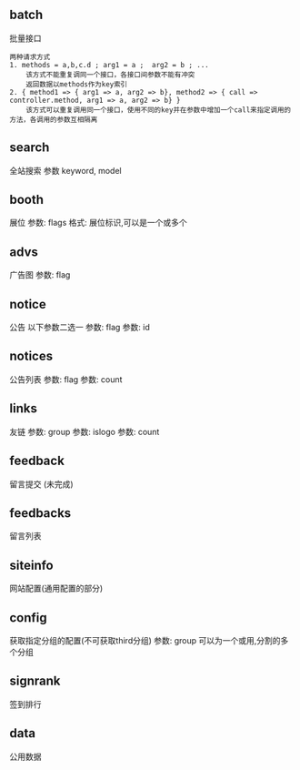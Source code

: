 ## batch
批量接口
```
两种请求方式
1. methods = a,b,c.d ; arg1 = a ;  arg2 = b ; ...
    该方式不能重复调同一个接口，各接口间参数不能有冲突
    返回数据以methods作为key索引
2. { method1 => { arg1 => a, arg2 => b}, method2 => { call => controller.method, arg1 => a, arg2 => b} }
    该方式可以重复调用同一个接口，使用不同的key并在参数中增加一个call来指定调用的方法，各调用的参数互相隔离
```

## search
全站搜索
参数 keyword, model

## booth
展位
参数: flags
格式: 展位标识,可以是一个或多个


## advs
广告图
参数: flag

## notice
公告
以下参数二选一
参数: flag
参数: id

## notices
公告列表
参数: flag
参数: count

## links
友链
参数: group
参数: islogo
参数: count

## feedback
留言提交 (未完成)

## feedbacks
留言列表

## siteinfo
网站配置(通用配置的部分)

## config
获取指定分组的配置(不可获取third分组)
参数: group 可以为一个或用,分割的多个分组

## signrank
签到排行

## data
公用数据